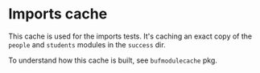 # Imports cache

This cache is used for the imports tests. It's caching an exact copy of the `people` and `students`
modules in the `success` dir.

To understand how this cache is built, see `bufmodulecache` pkg.
